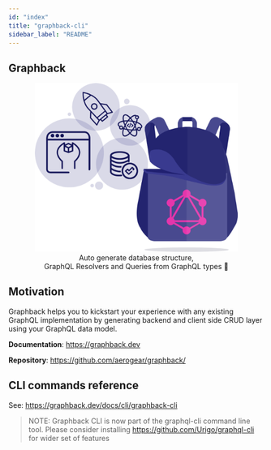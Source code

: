 ```yaml
---
id: "index"
title: "graphback-cli"
sidebar_label: "README"
---
```


## Graphback

<p align="center">
  <img width="400" src="https://raw.githubusercontent.com/aerogear/graphback/master/website/static/img/logo.png"/>
  <br/>
  Auto generate database structure, <br/>
  GraphQL Resolvers and Queries from GraphQL types 🚀
</p>

## Motivation 

Graphback helps you to kickstart your experience with any existing GraphQL implementation
by generating backend and client side CRUD layer using your GraphQL data model.

**Documentation**: https://graphback.dev

**Repository**: https://github.com/aerogear/graphback/

## CLI commands reference

See: https://graphback.dev/docs/cli/graphback-cli

> NOTE: Graphback CLI is now part of the graphql-cli command line tool. Please consider installing https://github.com/Urigo/graphql-cli for wider set of features
